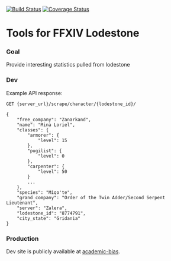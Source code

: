 [![Build Status](https://travis-ci.org/Demotivated/ffxiv_lodestone.svg?branch=master)](https://travis-ci.org/Demotivated/ffxiv_lodestone) [![Coverage Status](https://coveralls.io/repos/Demotivated/ffxiv_lodestone/badge.svg?branch=master&service=github)](https://coveralls.io/github/Demotivated/ffxiv_lodestone?branch=master)

# Tools for FFXIV Lodestone

### Goal

Provide interesting statistics pulled from lodestone

### Dev

Example API response:

`GET {server_url}/scrape/character/{lodestone_id}/`

```
{
    "free_company": "Zanarkand",
    "name": "Mina Loriel",
    "classes": {
        "armorer": {
            "level": 15
        },
        "pugilist": {
            "level": 0
        },
        "carpenter": {
            "level": 50
        }
        ...
    },
    "species": "Miqo'te",
    "grand_company": "Order of the Twin Adder/Second Serpent Lieutenant",
    "server": "Zalera",
    "lodestone_id": "8774791",
    "city_state": "Gridania"
}
```

### Production

Dev site is publicly available at [academic-bias](https://academic-bias.herokuapp.com/).
